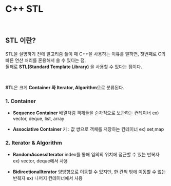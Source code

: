 C++ STL
================

<br>

STL 이란?
---------------

STL을 설명하기 전에 알고리즘 풀이 때 C++을 사용하는 이유를 말하면,
첫번째로 C의 빠른 연산 처리를 혼용해서 쓸 수 있다는 점, 		
둘째로 **STL(Standard Template Library)** 을 사용할 수 있다는 점이다. 

<br>

**STL**은 크게 **Container 와 Iterator, Algorithm**으로 분류된다.			


### 1. Container
+ **Sequence Container**
  배열처럼 객체들을 순차적으로 보관하는 컨테이너
  ex) vector, deque, list, array		

+ **Associative Container**
  키 : 값 쌍으로 객체를 저장하는 컨테이너
  ex) set,map

  
### 2. Iterator & Algorithm

+ **RandomAccessIterator**
  index를 통해 임의의 위치에 접근할 수 있는 반복자
  ex) vector, deque에서 사용

+ **BidirectionalIterator**
  양방향으로 이동할 수 있지만, 한 칸씩 밖에 이동할 수 없는 반복자
  ex) 나머지 컨테이너에서 사용

  
